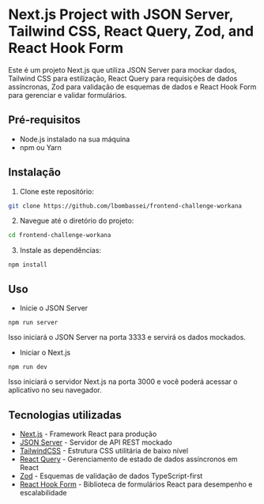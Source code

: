 # Next.js Project with JSON Server, Tailwind CSS, React Query, Zod, and React Hook Form

Este é um projeto Next.js que utiliza JSON Server para mockar dados, Tailwind CSS para estilização, React Query para requisições de dados assíncronas, Zod para validação de esquemas de dados e React Hook Form para gerenciar e validar formulários.

## Pré-requisitos

- Node.js instalado na sua máquina
- npm ou Yarn

## Instalação

1. Clone este repositório:

```bash
git clone https://github.com/lbombassei/frontend-challenge-workana
```

2. Navegue até o diretório do projeto:

```bash
cd frontend-challenge-workana
```

3. Instale as dependências:

```
npm install
```

## Uso

- Inicie o JSON Server

```
npm run server
```

Isso iniciará o JSON Server na porta 3333 e servirá os dados mockados.

- Iniciar o Next.js

```
npm run dev
```

Isso iniciará o servidor Next.js na porta 3000 e você poderá acessar o aplicativo no seu navegador.

## Tecnologias utilizadas

- [Next.js](https://nextjs.org) - Framework React para produção
- [JSON Server](https://github.com/typicode/json-server) - Servidor de API REST mockado
- [TailwindCSS](https://tailwindcss.com) - Estrutura CSS utilitária de baixo nível
- [React Query](https://tanstack.com/query/latest) - Gerenciamento de estado de dados assíncronos em React
- [Zod](https://zod.dev) - Esquemas de validação de dados TypeScript-first
- [React Hook Form](https://react-hook-form.com) - Biblioteca de formulários React para desempenho e escalabilidade
